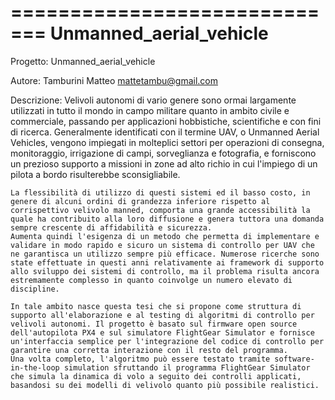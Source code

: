 =============================
Unmanned_aerial_vehicle
=============================

 Progetto:
	Unmanned_aerial_vehicle
	
 Autore:
	Tamburini Matteo <mattetambu@gmail.com>
	
 Descrizione:
	Velivoli autonomi di vario genere sono ormai largamente utilizzati in tutto il mondo in campo militare quanto in ambito civile e commerciale, passando per applicazioni hobbistiche, scientifiche e con fini di ricerca. Generalmente identificati con il termine UAV, o Unmanned Aerial Vehicles, vengono impiegati in molteplici settori per operazioni di consegna, monitoraggio, irrigazione di campi, sorveglianza e fotografia, e forniscono un prezioso supporto a missioni in zone ad alto richio in cui l'impiego di un pilota a bordo risulterebbe sconsigliabile.

	La flessibilità di utilizzo di questi sistemi ed il basso costo, in genere di alcuni ordini di grandezza inferiore rispetto al corrispettivo velivolo manned, comporta una grande accessibilità la quale ha contribuito alla loro diffusione e genera tuttora una domanda sempre crescente di affidabilità e sicurezza.
	Aumenta quindi l'esigenza di un metodo che permetta di implementare e validare in modo rapido e sicuro un sistema di controllo per UAV che ne garantisca un utilizzo sempre più efficace. Numerose ricerche sono state effettuate in questi anni relativamente ai framework di supporto allo sviluppo dei sistemi di controllo, ma il problema risulta ancora estremamente complesso in quanto coinvolge un numero elevato di discipline.

	In tale ambito nasce questa tesi che si propone come struttura di supporto all'elaborazione e al testing di algoritmi di controllo per velivoli autonomi. Il progetto è basato sul firmware open source dell'autopilota PX4 e sul simulatore FlightGear Simulator e fornisce un'interfaccia semplice per l'integrazione del codice di controllo per garantire una corretta interazione con il resto del programma.
	Una volta completo, l'algoritmo può essere testato tramite software-in-the-loop simulation sfruttando il programma FlightGear Simulator che simula la dinamica di volo a seguito dei controlli applicati, basandosi su dei modelli di velivolo quanto più possibile realistici.